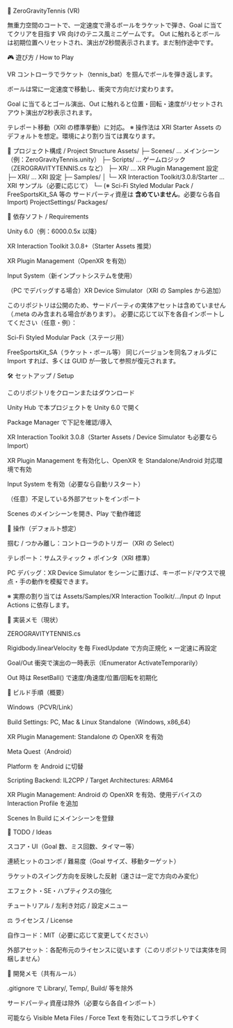 🎾 ZeroGravityTennis (VR)

無重力空間のコートで、一定速度で滑るボールをラケットで弾き、Goal に当ててクリアを目指す VR 向けのテニス風ミニゲームです。
Out に触れるとボールは初期位置へリセットされ、演出が2秒間表示されます。まだ制作途中です。

🎮 遊び方 / How to Play

VR コントローラでラケット（tennis_bat）を掴んでボールを弾き返します。

ボールは常に一定速度で移動し、衝突で方向だけ変わります。

Goal に当てるとゴール演出、Out に触れると位置・回転・速度がリセットされアウト演出が2秒表示されます。

テレポート移動（XRI の標準挙動）に対応。
※ 操作法は XRI Starter Assets のデフォルトを想定。環境により割り当ては異なります。

🧱 プロジェクト構成 / Project Structure
Assets/
├─ Scenes/              … メインシーン（例：ZeroGravityTennis.unity）
├─ Scripts/             … ゲームロジック（ZEROGRAVITYTENNIS.cs など）
├─ XR/                  … XR Plugin Management 設定
├─ XRI/                 … XRI 設定
├─ Samples/
│   └─ XR Interaction Toolkit/3.0.8/Starter … XRI サンプル（必要に応じて）
└─ (※ Sci-Fi Styled Modular Pack / FreeSportsKit_SA 等の
     サードパーティ資産は **含めていません**。必要なら各自 Import)
ProjectSettings/
Packages/

🧩 依存ソフト / Requirements

Unity 6.0（例：6000.0.5x 以降）

XR Interaction Toolkit 3.0.8+（Starter Assets 推奨）

XR Plugin Management（OpenXR を有効）

Input System（新インプットシステムを使用）

（PC でデバッグする場合）XR Device Simulator（XRI の Samples から追加）

このリポジトリは公開のため、サードパーティの実体アセットは含めていません（.meta のみ含まれる場合があります）。
必要に応じて以下を各自インポートしてください（任意・例）：

Sci-Fi Styled Modular Pack（ステージ用）

FreeSportsKit_SA（ラケット・ボール等）
同じバージョンを同名フォルダに Import すれば、多くは GUID が一致して参照が復元されます。

🛠 セットアップ / Setup

このリポジトリをクローンまたはダウンロード

Unity Hub で本プロジェクトを Unity 6.0 で開く

Package Manager で下記を確認/導入

XR Interaction Toolkit 3.0.8（Starter Assets / Device Simulator も必要なら Import）

XR Plugin Management を有効化し、OpenXR を Standalone/Android 対応環境で有効

Input System を有効（必要なら自動リスタート）

（任意）不足している外部アセットをインポート

Scenes のメインシーンを開き、Play で動作確認

🧪 操作（デフォルト想定）

掴む / つかみ離し：コントローラのトリガー（XRI の Select）

テレポート：サムスティック + ポインタ（XRI 標準）

PC デバッグ：XR Device Simulator をシーンに置けば、キーボード/マウスで視点・手の動作を模擬できます。

※ 実際の割り当ては Assets/Samples/XR Interaction Toolkit/…/Input の Input Actions に依存します。

🧠 実装メモ（現状）

ZEROGRAVITYTENNIS.cs

Rigidbody.linearVelocity を毎 FixedUpdate で方向正規化 × 一定速に再設定

Goal/Out 衝突で演出の一時表示（IEnumerator ActivateTemporarily）

Out 時は ResetBall() で速度/角速度/位置/回転を初期化

🧱 ビルド手順（概要）

Windows（PCVR/Link）

Build Settings: PC, Mac & Linux Standalone（Windows, x86_64）

XR Plugin Management: Standalone の OpenXR を有効

Meta Quest（Android）

Platform を Android に切替

Scripting Backend: IL2CPP / Target Architectures: ARM64

XR Plugin Management: Android の OpenXR を有効、使用デバイスの Interaction Profile を追加

Scenes In Build にメインシーンを登録

📝 TODO / Ideas

スコア・UI（Goal 数、ミス回数、タイマー等）

連続ヒットのコンボ / 難易度（Goal サイズ、移動ターゲット）

ラケットのスイング方向を反映した反射（速さは一定で方向のみ変化）

エフェクト・SE・ハプティクスの強化

チュートリアル / 左利き対応 / 設定メニュー

⚖️ ライセンス / License

自作コード：MIT（必要に応じて変更してください）

外部アセット：各配布元のライセンスに従います（このリポジトリでは実体を同梱しません）

🙌 開発メモ（共有ルール）

.gitignore で Library/, Temp/, Build/ 等を除外

サードパーティ資産は除外（必要なら各自インポート）

可能なら Visible Meta Files / Force Text を有効にしてコラボしやすく
